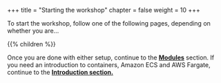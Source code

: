 +++
title = "Starting the workshop"
chapter = false
weight = 10
+++


To start the workshop, follow one of the following pages, depending on whether you are...

{{% children  %}}

Once you are done with either setup, continue to the [**Modules**](/ecs-spot-capacity-providers/modules.html) section. If you need an introduction to containers, Amazon ECS and AWS Fargate, continue to the [**Introduction section.**](/ecs-spot-capacity-providers/introduction.html)


